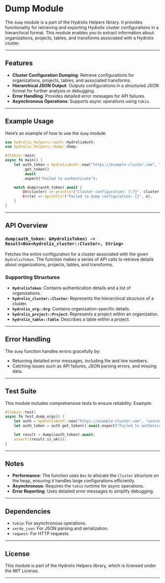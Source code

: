 # Dump Module

The `dump` module is a part of the Hydrolix Helpers library. It provides functionality for retrieving and exporting Hydrolix cluster configurations in a hierarchical format. This module enables you to extract information about organizations, projects, tables, and transforms associated with a Hydrolix cluster.

---

## Features

- **Cluster Configuration Dumping**: Retrieve configurations for organizations, projects, tables, and associated transforms.
- **Hierarchical JSON Output**: Outputs configurations in a structured JSON format for further analysis or debugging.
- **Error Handling**: Provides detailed error messages for API failures.
- **Asynchronous Operations**: Supports async operations using `tokio`.

---

## Example Usage

Here’s an example of how to use the `dump` module:

```rust
use hydrolix_helpers::auth::HydrolixAuth;
use hydrolix_helpers::dump::dump;

#[tokio::main]
async fn main() {
    let auth_token = HydrolixAuth::new("https://example-cluster.com", "username", "password")
        .get_token()
        .await
        .expect("Failed to authenticate");

    match dump(&auth_token).await {
        Ok(cluster) => println!("Cluster configuration: {:?}", cluster),
        Err(e) => eprintln!("Failed to dump configuration: {}", e),
    }
}
```

---

## API Overview

### `dump(auth_token: &HydrolixToken) -> Result<Box<hydrolix_cluster::Cluster>, String>`
Fetches the entire configuration for a cluster associated with the given `HydrolixToken`. The function makes a series of API calls to retrieve details about organizations, projects, tables, and transforms.

### Supporting Structures
- **`HydrolixToken`**: Contains authentication details and a list of organizations.
- **`hydrolix_cluster::Cluster`**: Represents the hierarchical structure of a cluster.
- **`hydrolix_org::Org`**: Contains organization-specific details.
- **`hydrolix_project::Project`**: Represents a project within an organization.
- **`hydrolix_table::Table`**: Describes a table within a project.

---

## Error Handling

The `dump` function handles errors gracefully by:
- Returning detailed error messages, including file and line numbers.
- Catching issues such as API failures, JSON parsing errors, and missing data.

---

## Test Suite

This module includes comprehensive tests to ensure reliability. Example:

```rust
#[tokio::test]
async fn test_dump_orgs() {
    let auth = HydrolixAuth::new("https://example-cluster.com", "username", "password");
    let auth_token = auth.get_token().await.expect("Failed to authenticate");

    let result = dump(&auth_token).await;
    assert!(result.is_ok());
}
```

---

## Notes

- **Performance**: The function uses `Box` to allocate the `Cluster` structure on the heap, ensuring it handles large configurations efficiently.
- **Asynchronous**: Requires the `tokio` runtime for async operations.
- **Error Reporting**: Uses detailed error messages to simplify debugging.

---

## Dependencies

- `tokio`: For asynchronous operations.
- `serde_json`: For JSON parsing and serialization.
- `reqwest`: For HTTP requests.

---

## License

This module is part of the Hydrolix Helpers library, which is licensed under the MIT License.

---
